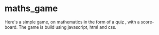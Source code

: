 # maths_game
Here's a simple game, on mathematics in the form of a quiz , with a score-board. The game is build using javascript, html and css.
